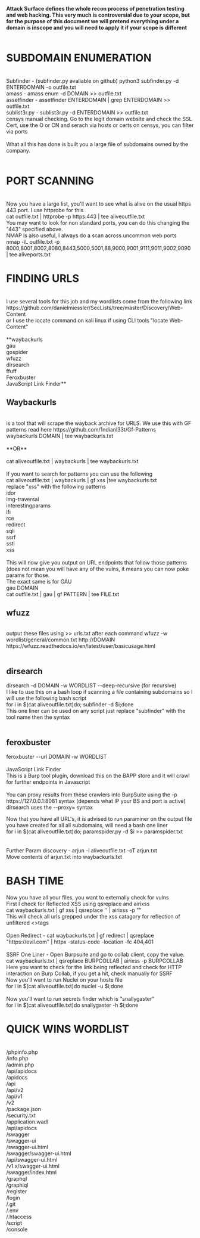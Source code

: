 **Attack Surface defines the whole recon process of penetration testing and web hacking. This very much is controversial due to your scope,
but for the purpose of this document we will pretend everything under a domain is inscope and you will need to apply it if your scope is different**
<br>
<br>

<h1>SUBDOMAIN ENUMERATION</h1><br>
Subfinder - (subfinder.py avaliable on github) python3 subfinder.py -d ENTERDOMAIN -o outfile.txt <br>
amass - amass enum -d DOMAIN >> outfile.txt <br>
assetfinder - assetfinder ENTERDOMAIN | grep ENTERDOMAIN >> outfile.txt <br>
sublist3r.py - sublist3r.py -d ENTERDOMAIN >> outfile.txt <br>
censys manual checking. Go to the legit domain website and check the SSL Cert, use the O or CN and serach via hosts or certs on censys, you can filter via ports <br>
<br>
What all this has done is built you a large file of subdomains owned by the company. <br>
<br>

<h1>PORT SCANNING</h1><br>
 Now you have a large list, you'll want to see what is alive on the usual https 443 port. I use httprobe for this <br>
cat outfile.txt | httprobe -p https:443 | tee aliveoutfile.txt <br>
You may want to look for non standard ports, you can do this changing the "443" specified above. <br>
NMAP is also useful, I always do a scan across uncommon web ports <br>
nmap -iL outfile.txt -p 8000,8001,8002,8080,8443,5000,5001,88,9000,9001,9111,9011,9002,9090 | tee aliveports.txt
<br>

<h1>FINDING URLS</h1><br>
I use several tools for this job and my wordlists come from the following link https://github.com/danielmiessler/SecLists/tree/master/Discovery/Web-Content <br>
or I use the locate command on kali linux if using CLI tools "locate Web-Content" <br>
<br>
**waybackurls <br>
gau <br>
gospider <br>
wfuzz <br>
dirsearch <br>
ffuff <br>
Feroxbuster <br>
JavaScript Link Finder** 
<br>

<h2>Waybackurls</h2> <br> is a tool that will scrape the wayback archive for URLS. We use this with GF patterns read here https://github.com/1ndianl33t/Gf-Patterns <br>
waybackurls DOMAIN | tee waybackurls.txt <br>
<br>
**OR** 
<br>
<br>
cat aliveoutfile.txt | waybackurls | tee waybackurls.txt
<br>
<br>
If you want to search for patterns you can use the following <br>
cat aliveoutfile.txt | waybackurls | gf xss |tee waybackurls.txt <br>
replace "xss" with the following patterns <br>
idor<br>
img-traversal<br>
interestingparams<br>
lfi<br>
rce<br>
redirect<br>
sqli<br>
ssrf<br>
ssti<br>
xss<br>
<br>
This will now give you output on URL endpoints that follow those patterns (does not mean you will have any of the vulns, it means you can now poke params for those.
<br>
The exact same is for GAU <br>
gau DOMAIN <br>
cat outfile.txt | gau | gf PATTERN | tee FILE.txt
<br>

<h2>wfuzz</h2> <br>
output these files using >> urls.txt after each command
wfuzz -w wordlist/general/common.txt http://DOMAIN <br>
https://wfuzz.readthedocs.io/en/latest/user/basicusage.html <br>
<br>
<h2>dirsearch</h2>
dirsearch -d DOMAIN -w WORDLIST --deep-recursive (for recursive) <br>
I like to use this on a bash loop if scanning a file containing subdomains so I will use the following bash script <br>
for i in $(cat aliveoutfile.txt)do; subfinder -d $i;done<br>
This one liner can be used on any script just replace "subfinder" with the tool name then the syntax<br>
<br>
<h2>feroxbuster</h2>
feroxbuster --url DOMAIN -w WORDLIST <br>
<br>
</h2>JavaScript Link Finder</h2> <br>
This is a Burp tool plugin, download this on the BAPP store and it will crawl for further endpoints in Javascript <br>
<br>
You can proxy results from these crawlers into BurpSuite using the -p https://127.0.0.1:8081 syntax (depends what IP your BS and port is active)<br>
dirsearch uses the --proxy= syntax
<br>

Now that you have all URL's, it is advised to run paraminer on the output file you have created for all all subdomains, will need a bash one liner <br>
for i in $(cat aliveoutfile.txt)do; paramspider.py -d $i >> paramspider.txt <br>
<br>
<br>
Further Param discovery - arjun -i aliveoutfile.txt -oT arjun.txt <br>
Move contents of arjun.txt into waybackurls.txt
<br>

<h1>BASH TIME</h1>
Now you have all your files, you want to externally check for vulns <br>
First I check for Reflected XSS using qsreplace and airixss <br>
cat waybackurls.txt | gf xss | qsreplace '<test>' | airixss -p "<test>" <br>
This will check all urls grepped under the xss catagory for reflection of unfiltered <>tags <br>
<br>
Open Redirect - cat waybackurls.txt | gf redirect | qsreplace "https://evil.com" | httpx -status-code -location -fc 404,401 <br>
<br>
SSRF One Liner - Open Burpsuite and go to collab client, copy the value. <br>
cat waybackurls.txt | qsreplace BURPCOLLAB | airixss -p BURPCOLLAB <br>
Here you want to check for the link being reflected and check for HTTP interaction on Burp Collab, if you get a hit, check manually for SSRF
<br> 
Now you'll want to run Nuclei on your hoste file <br>
for i in $(cat aliveoutfile.txt)do nuclei -u $i;done <br>
<br>
Now you'll want to run secrets finder which is "snallygaster" <br>
for i in $(cat aliveoutfile.txt)do snallygaster -h $i;done <br>
 
<h1>QUICK WINS WORDLIST</h1><br>
/phpinfo.php<br>
/info.php<br>
/admin.php<br>
/api/apidocs<br>
/apidocs<br>
/api<br>
/api/v2<br>
/api/v1<br>
/v2<br>
/package.json<br>
/security.txt<br>
/application.wadl<br>
/api/apidocs<br>
/swagger<br>
/swagger-ui<br>
/swagger-ui.html<br>
/swagger/swagger-ui.html<br>
/api/swagger-ui.html<br>
/v1.x/swagger-ui.html<br>
/swagger/index.html<br>
/graphql<br>
/graphiql<br>
/register<br>
/login<br>
/.git<br>
/.env<br>
/.htaccess<br>
/script<br>
/console<br>







